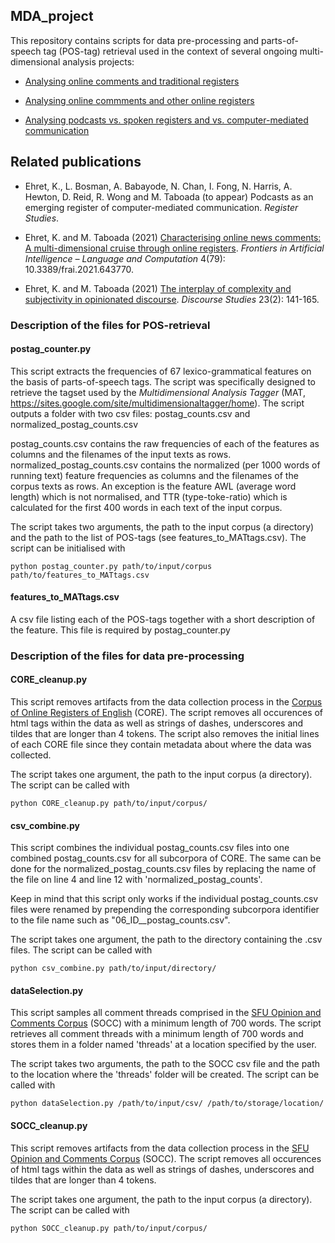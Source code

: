 ## MDA_project

This repository contains scripts for data pre-processing and parts-of-speech tag (POS-tag) retrieval used in the context of several ongoing multi-dimensional analysis projects:

* [Analysing online comments and traditional registers](https://github.com/sfu-discourse-lab/MDA-OnlineComments)

* [Analysing online commments and other online registers](https://github.com/sfu-discourse-lab/MDA-OnlineRegisters)

* [Analysing podcasts vs. spoken registers and vs. computer-mediated communication](https://github.com/sfu-discourse-lab/MDA-podcasts)

## Related publications

* Ehret, K., L. Bosman, A. Babayode, N. Chan, I. Fong, N. Harris, A. Hewton, D. Reid, R. Wong and M. Taboada (to appear) Podcasts as an emerging register of computer-mediated communication. _Register Studies_.

* Ehret, K. and M. Taboada (2021) [Characterising online news comments: A multi-dimensional cruise through online registers](https://www.frontiersin.org/journals/artificial-intelligence/articles/10.3389/frai.2021.643770/full). _Frontiers in Artificial Intelligence – Language and Computation_ 4(79): 10.3389/frai.2021.643770.

* Ehret, K. and M. Taboada (2021) [The interplay of complexity and subjectivity in opinionated discourse](https://www.sfu.ca/~mtaboada/docs/publications/Ehret_Taboada_DiscourseStudies.pdf). _Discourse Studies_ 23(2): 141-165.

### Description of the files for POS-retrieval

#### postag_counter.py

This script extracts the frequencies of 67 lexico-grammatical features on the basis of parts-of-speech tags. The script was specifically designed to retrieve the tagset used by the *Multidimensional Analysis Tagger* (MAT, https://sites.google.com/site/multidimensionaltagger/home). The script outputs a folder with two csv files: postag_counts.csv and normalized_postag_counts.csv

postag_counts.csv contains the raw frequencies of each of the features as columns and the filenames of the input texts as rows. normalized_postag_counts.csv contains the normalized (per 1000 words of running text) feature frequencies as columns and the filenames of the corpus texts as rows. An exception is the feature AWL (average word length) which is not normalised, and TTR (type-toke-ratio) which is calculated for the first 400 words in each text of the input corpus.

The script takes two arguments, the path to the input corpus (a directory) and the path to the list of POS-tags (see features_to_MATtags.csv). The script can be initialised with
  
    python postag_counter.py path/to/input/corpus path/to/features_to_MATtags.csv


#### features_to_MATtags.csv

A csv file listing each of the POS-tags together with a short description of the feature. This file is required by postag_counter.py

### Description of the files for data pre-processing

#### CORE_cleanup.py

This script removes artifacts from the data collection process in the [Corpus of Online Registers of English](https://www.english-corpora.org/core/) (CORE). The script removes all occurences of html tags within the data as well as strings of dashes, underscores and tildes that are longer than 4 tokens. The script also removes the initial lines of each CORE file since they contain metadata about where the data was collected.

The script takes one argument, the path to the input corpus (a directory). The script can be called with 

    python CORE_cleanup.py path/to/input/corpus/

#### csv_combine.py

This script combines the individual postag_counts.csv files into one combined postag_counts.csv for all subcorpora of CORE. The same can be done for the normalized_postag_counts.csv files by replacing the name of the file on line 4 and line 12 with 'normalized_postag_counts'.

Keep in mind that this script only works if the individual postag_counts.csv files were renamed by prepending the corresponding subcorpora identifier to the file name such as "06_ID__postag_counts.csv".

The script takes one argument, the path to the directory containing the .csv files. The script can be called with

    python csv_combine.py path/to/input/directory/

#### dataSelection.py

This script samples all comment threads comprised in the [SFU Opinion and Comments Corpus](https://github.com/sfu-discourse-lab/SOCC) (SOCC) with a minimum length of 700 words. The script retrieves all comment threads with a minimum length of 700 words and stores them in a folder named 'threads' at a location specified by the user.

The script takes two arguments, the path to the SOCC csv file and the path to the location where the 'threads' folder will be created. The script can be called with

    python dataSelection.py /path/to/input/csv/ /path/to/storage/location/

#### SOCC_cleanup.py

This script removes artifacts from the data collection process in the [SFU Opinion and Comments Corpus](https://github.com/sfu-discourse-lab/SOCC) (SOCC). The script removes all occurences of html tags within the data as well as strings of dashes, underscores and tildes that are longer than 4 tokens.

The script takes one argument, the path to the input corpus (a directory). The script can be called with 

    python SOCC_cleanup.py path/to/input/corpus/



